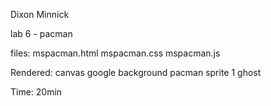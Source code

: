 Dixon Minnick

lab 6 - pacman

files:
mspacman.html
mspacman.css
mspacman.js

Rendered:
canvas
google background
pacman sprite
1 ghost

Time: 20min